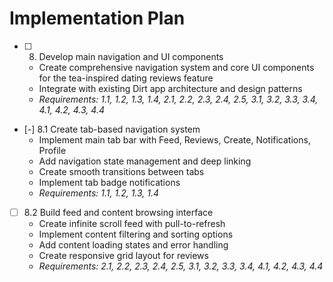 # Implementation Plan

- [ ] 8. Develop main navigation and UI components
  - Create comprehensive navigation system and core UI components for the tea-inspired dating reviews feature
  - Integrate with existing Dirt app architecture and design patterns
  - _Requirements: 1.1, 1.2, 1.3, 1.4, 2.1, 2.2, 2.3, 2.4, 2.5, 3.1, 3.2, 3.3, 3.4, 4.1, 4.2, 4.3, 4.4_

- [-] 8.1 Create tab-based navigation system
  - Implement main tab bar with Feed, Reviews, Create, Notifications, Profile
  - Add navigation state management and deep linking
  - Create smooth transitions between tabs
  - Implement tab badge notifications
  - _Requirements: 1.1, 1.2, 1.3, 1.4_

- [ ] 8.2 Build feed and content browsing interface
  - Create infinite scroll feed with pull-to-refresh
  - Implement content filtering and sorting options
  - Add content loading states and error handling
  - Create responsive grid layout for reviews
  - _Requirements: 2.1, 2.2, 2.3, 2.4, 2.5, 3.1, 3.2, 3.3, 3.4, 4.1, 4.2, 4.3, 4.4_